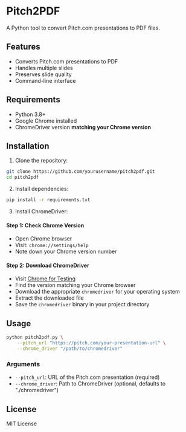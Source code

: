 # Pitch2PDF

A Python tool to convert Pitch.com presentations to PDF files.

## Features

- Converts Pitch.com presentations to PDF
- Handles multiple slides
- Preserves slide quality
- Command-line interface

## Requirements

- Python 3.8+
- Google Chrome installed
- ChromeDriver version **matching your Chrome version**

## Installation

1. Clone the repository:
```bash
git clone https://github.com/yourusername/pitch2pdf.git
cd pitch2pdf
```

2. Install dependencies:
```bash
pip install -r requirements.txt
```

3. Install ChromeDriver:

#### Step 1: Check Chrome Version
- Open Chrome browser
- Visit: `chrome://settings/help`
- Note down your Chrome version number

#### Step 2: Download ChromeDriver
- Visit [Chrome for Testing](https://googlechromelabs.github.io/chrome-for-testing/)
- Find the version matching your Chrome browser
- Download the appropriate `chromedriver` for your operating system
- Extract the downloaded file
- Save the `chromedriver` binary in your project directory

## Usage

```bash
python pitch2pdf.py \
    --pitch_url "https://pitch.com/your-presentation-url" \
    --chrome_driver "/path/to/chromedriver"
```

### Arguments
- `--pitch_url`: URL of the Pitch.com presentation (required)
- `--chrome_driver`: Path to ChromeDriver (optional, defaults to "./chromedriver")

## License

MIT License